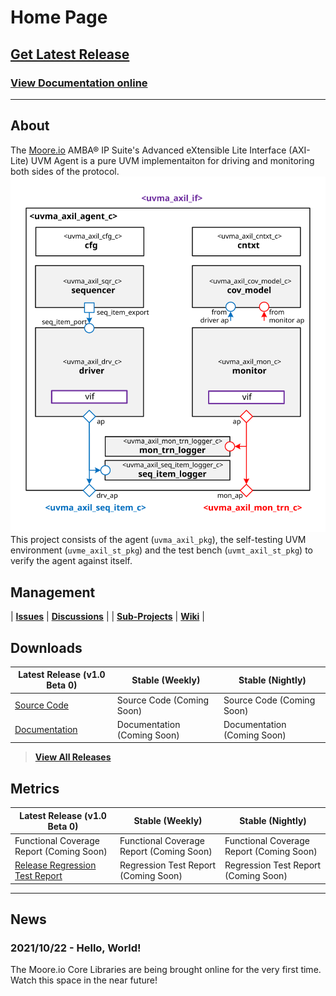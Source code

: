 # Home Page

## [Get Latest Release](https://mooreio.com/packages/uvma_axil.tgz)
### [View Documentation online](https://mooreio.com/packages/uvma_axil/dox_out/)

----------------

## About
The [Moore.io](https://www.mooreio.com) AMBA® IP Suite's Advanced eXtensible Lite Interface (AXI-Lite) UVM Agent is a pure UVM implementaiton for driving and monitoring both sides of the protocol.
![Block Diagram](assets/img/agent_block_diagram.svg)
This project consists of the agent (`uvma_axil_pkg`), the self-testing UVM environment (`uvme_axil_st_pkg`) and the test bench (`uvmt_axil_st_pkg`) to verify the agent against itself.


## Management

| **[Issues](https://github.com/Datum-Technology-Corporation/uvma_axil/issues)** | **[Discussions](https://github.com/Datum-Technology-Corporation/uvma_axil/discussions)** |
| **[Sub-Projects](https://github.com/Datum-Technology-Corporation/uvma_axil/projects)** | **[Wiki](https://github.com/Datum-Technology-Corporation/uvma_axil/wiki)** |


## Downloads

| Latest Release (v1.0 Beta 0) | Stable (Weekly) | Stable (Nightly) |
| --------------------- | ---------------- | --------------- |
| [Source Code](https://mooreio.com/packages/uvma_axil.tgz) | Source Code (Coming Soon) | Source Code (Coming Soon) |
| [Documentation](https://mooreio.com/packages/uvma_axil/dox_out/) | Documentation (Coming Soon) | Documentation (Coming Soon) |

> **[View All Releases](releases.md)**


## Metrics

| Latest Release (v1.0 Beta 0) | Stable (Weekly) | Stable (Nightly) |
| --------------------- | ---------------- | --------------- |
| Functional Coverage Report (Coming Soon) | Functional Coverage Report (Coming Soon) | Functional Coverage Report (Coming Soon) |
| [Release Regression Test Report](https://mooreio.com/packages/uvma_axil/sim/results.html) | Regression Test Report (Coming Soon) | Regression Test Report (Coming Soon) |


----------------


## News
### 2021/10/22 - Hello, World!
The Moore.io Core Libraries are being brought online for the very first time. Watch this space in the near future!
